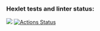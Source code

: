 ### Hexlet tests and linter status:
<a href="https://codeclimate.com/github/EdmartEmpty/php-project-45/maintainability"><img src="https://api.codeclimate.com/v1/badges/6bdc6758a51e4e3319c0/maintainability" /></a>
[![Actions Status](https://github.com/EdmartEmpty/php-project-45/actions/workflows/hexlet-check.yml/badge.svg)](https://github.com/EdmartEmpty/php-project-45/actions)
